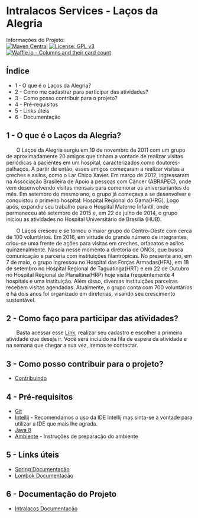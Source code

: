 Intralacos Services - Laços da Alegria
========

Informações do Projeto:   
[![Maven Central](https://maven-badges.herokuapp.com/maven-central/cz.jirutka.rsql/rsql-parser/badge.svg)](https://maven-badges.herokuapp.com/maven-central/cz.jirutka.rsql/rsql-parser)
[![License: GPL v3](https://img.shields.io/badge/License-GPL%20v3-blue.svg)](https://www.gnu.org/licenses/gpl-3.0)   
[![Waffle.io - Columns and their card count](https://badge.waffle.io/Lacos-da-Alegria/intralacos-service.svg?columns=all)](http://waffle.io/Lacos-da-Alegria/intralacos-service)


Índice
---------
* 1 - O que é o Laços da Alegria?
* 2 - Como me cadastrar para participar das atividades?
* 3 - Como posso contribuir para o projeto?
* 4 - Pré-requisitos
* 5 - Links úteis
* 6 - Documentação

1 - O que é o Laços da Alegria?
-------------------------------

&nbsp;&nbsp;&nbsp;&nbsp;&nbsp;&nbsp; O Laços da Alegria surgiu em 19 de novembro de 2011 com um grupo de aproximadamente 20 amigos que tinham a vontade de realizar visitas periódicas a pacientes em um hospital, caracterizados como doutores-palhaços. A partir de então, esses amigos começaram a realizar visitas a creches e asilos, como o Lar Chico Xavier. Em março de 2012, ingressaram na Associação Brasileira de Apoio a pessoas com Câncer (ABRAPEC), onde vem desenvolvendo visitas mensais para comemorar os aniversariantes do mês. Em setembro do mesmo ano, o grupo já começava a se desenvolver e conquistou o primeiro hospital: Hospital Regional do Gama(HRG). Logo após, expandiu seu trabalho para o Hospital Materno Infantil, onde permaneceu até setembro de 2015 e, em 22 de julho de 2014, o grupo iniciou as atividades no Hospital Universitário de Brasília (HUB).

&nbsp;&nbsp;&nbsp;&nbsp;&nbsp;&nbsp; O Laços cresceu e se tornou o maior grupo do Centro-Oeste com cerca de 100 voluntários. Em 2016, em virtude do grande número de integrantes, criou-se uma frente de ações para visitas em creches, orfanatos e asilos quinzenalmente. Nascia nesse momento a diretoria de ONGs, que busca comunicação e parceria com instituições filantrópicas. No presente ano, em 7 de maio, o grupo ingressou no Hospital das Forças Armadas(HFA), em 18 de setembro no Hospital Regional de Taguatinga(HRT) e em 22 de Outubro no Hospital Regional de Planaltina(HRP) hoje visita frequentemente 4 hospitais e uma instituição. Além disso, diversas instituições parceiras recebem visitas agendadas. Atualmente, o grupo conta com 700 voluntários e há dois anos foi organizado em diretorias, visando seu crescimento sustentável.

2 - Como faço para participar das atividades?
---------------------------------------------

&nbsp;&nbsp;&nbsp;&nbsp;&nbsp;&nbsp; Basta acessar esse [Link](http://www.intralacos.com/cadastroVoluntario), realizar seu cadastro e escolher a primeira atividade que deseja ir. Você será incluído na fila de espera da atividade e na semana que chegar a sua vez, iremos te contactar.

3 - Como posso contribuir para o projeto?
-----------------------------------------

* [Contribuindo](#)

4 - Pré-requisitos
------------------

* [Git](https://git-scm.com/)
* [Intellij](https://www.jetbrains.com/idea/) - Recomendamos o uso da IDE Intellij mas sinta-se à vontade para utilizar a IDE que mais lhe agrada.
* [Java 8](http://www.oracle.com/technetwork/pt/java/javase/downloads/jre8-downloads-2133155.html)
* [Ambiente](#) - Instruções de preparação do ambiente

5 - Links úteis
---------------

* [Spring Documentação](https://spring.io/docs)
* [Lombok Documentação](https://projectlombok.org/features/all)

6 - Documentação do Projeto
----------------

* [Intralacos Documentação](https://lacos-da-alegria.github.io/intralacos-service/)

